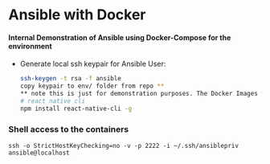 # Ansible with Docker


#### Internal Demonstration of Ansible using Docker-Compose for the environment  

* Generate local ssh keypair for Ansible User:

    ```bash
    ssh-keygen -t rsa -f ansible
    copy keypair to env/ folder from repo **
    ** note this is just for demonstration purposes. The Docker Images will be built with the keypair included. This is never done in the real world.    
    # react native cli
    npm install react-native-cli -g
    ```
    
### Shell access to the containers
```ssh -o StrictHostKeyChecking=no -v -p 2222 -i ~/.ssh/ansiblepriv ansible@localhost```
